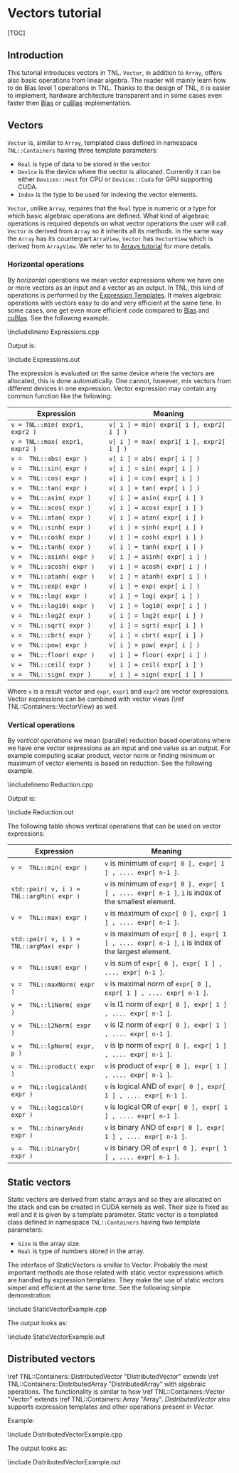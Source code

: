 # Vectors tutorial

[TOC]

## Introduction

This tutorial introduces vectors in TNL. `Vector`, in addition to `Array`, offers also basic operations from linear algebra. The reader will mainly learn how to do Blas level 1 operations in TNL. Thanks to the design of TNL, it is easier to implement, hardware architecture transparent and in some cases even faster then [Blas](https://en.wikipedia.org/wiki/Basic_Linear_Algebra_Subprograms) or [cuBlas](https://developer.nvidia.com/cublas) implementation.

## Vectors

`Vector` is, similar to `Array`, templated class defined in namespace `TNL::Containers` having three template parameters:

* `Real` is type of data to be stored in the vector
* `Device` is the device where the vector is allocated. Currently it can be either `Devices::Host` for CPU or `Devices::Cuda` for GPU supporting CUDA.
* `Index` is the type to be used for indexing the vector elements.

`Vector`, unlike `Array`, requires that the `Real` type is numeric or a type for which basic algebraic operations are defined. What kind of algebraic operations is required depends on what vector operations the user will call. `Vector` is derived from `Array` so it inherits all its methods. In the same way the `Array` has its counterpart `ArraView`, `Vector` has `VectorView` which is derived from `ArrayView`. We refer to to [Arrays tutorial](../Arrays/tutorial_Arrays.md) for more details.

### Horizontal operations

By *horizontal* operations we mean vector expressions where we have one or more vectors as an input and a vector as an output. In TNL, this kind of operations is performed by the [Expression Templates](https://en.wikipedia.org/wiki/Expression_templates). It makes algebraic operations with vectors easy to do and very efficient at the same time. In some cases, one get even more efficient code compared to [Blas](https://en.wikipedia.org/wiki/Basic_Linear_Algebra_Subprograms) and [cuBlas](https://developer.nvidia.com/cublas). See the following example.

\includelineno Expressions.cpp

Output is:

\include Expressions.out

The expression is evaluated on the same device where the vectors are allocated, this is done automatically. One cannot, however, mix vectors from different devices in one expression. Vector expression may contain any common function like the following:

| Expression                     | Meaning                                                     |
|--------------------------------|-------------------------------------------------------------|
| `v = TNL::min( expr1, expr2 )` |  `v[ i ] = min( expr1[ i ], expr2[ i ] )`                   |
| `v = TNL::max( expr1, expr2 )` |  `v[ i ] = max( expr1[ i ], expr2[ i ] )`                   |
| `v =  TNL::abs( expr )`        |  `v[ i ] = abs( expr[ i ] )`                                |
| `v =  TNL::sin( expr )`        |  `v[ i ] = sin( expr[ i ] )`                                |
| `v =  TNL::cos( expr )`        |  `v[ i ] = cos( expr[ i ] )`                                |
| `v =  TNL::tan( expr )`        |  `v[ i ] = tan( expr[ i ] )`                                |
| `v =  TNL::asin( expr )`       |  `v[ i ] = asin( expr[ i ] )`                               |
| `v =  TNL::acos( expr )`       |  `v[ i ] = acos( expr[ i ] )`                               |
| `v =  TNL::atan( expr )`       |  `v[ i ] = atan( expr[ i ] )`                               |
| `v =  TNL::sinh( expr )`       |  `v[ i ] = sinh( expr[ i ] )`                               |
| `v =  TNL::cosh( expr )`       |  `v[ i ] = cosh( expr[ i ] )`                               |
| `v =  TNL::tanh( expr )`       |  `v[ i ] = tanh( expr[ i ] )`                               |
| `v =  TNL::asinh( expr )`      |  `v[ i ] = asinh( expr[ i ] )`                              |
| `v =  TNL::acosh( expr )`      |  `v[ i ] = acosh( expr[ i ] )`                              |
| `v =  TNL::atanh( expr )`      |  `v[ i ] = atanh( expr[ i ] )`                              |
| `v =  TNL::exp( expr )`        |  `v[ i ] = exp( expr[ i ] )`                                |
| `v =  TNL::log( expr )`        |  `v[ i ] = log( expr[ i ] )`                                |
| `v =  TNL::log10( expr )`      |  `v[ i ] = log10( expr[ i ] )`                              |
| `v =  TNL::log2( expr )`       |  `v[ i ] = log2( expr[ i ] )`                               |
| `v =  TNL::sqrt( expr )`       |  `v[ i ] = sqrt( expr[ i ] )`                               |
| `v =  TNL::cbrt( expr )`       |  `v[ i ] = cbrt( expr[ i ] )`                               |
| `v =  TNL::pow( expr )`        |  `v[ i ] = pow( expr[ i ] )`                                |
| `v =  TNL::floor( expr )`      |  `v[ i ] = floor( expr[ i ] )`                              |
| `v =  TNL::ceil( expr )`       |  `v[ i ] = ceil( expr[ i ] )`                               |
| `v =  TNL::sign( expr )`       |  `v[ i ] = sign( expr[ i ] )`                               |

Where `v` is a result vector and `expr`, `expr1` and `expr2` are vector expressions. Vector expressions can be combined with vector views (\ref TNL::Containers::VectorView) as well.

### Vertical operations

By *vertical operations* we mean (parallel) reduction based operations where we have one vector expressions as an input and one value as an output. For example computing scalar product, vector norm or finding minimum or maximum of vector elements is based on reduction. See the following example.

\includelineno Reduction.cpp

Output is:

\include Reduction.out

The following table shows vertical operations that can be used on vector expressions:

| Expression                                   | Meaning                                                                                            |
|----------------------------------------------|----------------------------------------------------------------------------------------------------|
| `v =  TNL::min( expr )`                      | `v` is minimum of `expr[ 0 ], expr[ 1 ] , .... expr[ n-1 ]`.                                       |
| `std::pair( v, i ) =  TNL::argMin( expr )`   | `v` is minimum of `expr[ 0 ], expr[ 1 ] , .... expr[ n-1 ]`, `i` is index of the smallest element. |
| `v =  TNL::max( expr )`                      | `v` is maximum of `expr[ 0 ], expr[ 1 ] , .... expr[ n-1 ]`.                                       |
| `std::pair( v, i ) =  TNL::argMax( expr )`   | `v` is maximum of `expr[ 0 ], expr[ 1 ] , .... expr[ n-1 ]`, `i` is index of the largest element.  |
| `v =  TNL::sum( expr )`                      | `v` is sum of  `expr[ 0 ], expr[ 1 ] , .... expr[ n-1 ]`.                                          |
| `v =  TNL::maxNorm( expr )`                  | `v` is maximal norm of  `expr[ 0 ], expr[ 1 ] , .... expr[ n-1 ]`.                                 |
| `v =  TNL::l1Norm( expr )`                   | `v` is l1 norm of  `expr[ 0 ], expr[ 1 ] , .... expr[ n-1 ]`.                                      |
| `v =  TNL::l2Norm( expr )`                   | `v` is l2 norm of  `expr[ 0 ], expr[ 1 ] , .... expr[ n-1 ]`.                                      |
| `v =  TNL::lpNorm( expr, p )`                | `v` is lp norm of  `expr[ 0 ], expr[ 1 ] , .... expr[ n-1 ]`.                                      |
| `v =  TNL::product( expr )`                  | `v` is product of  `expr[ 0 ], expr[ 1 ] , .... expr[ n-1 ]`.                                      |
| `v =  TNL::logicalAnd( expr )`               | `v` is logical AND of  `expr[ 0 ], expr[ 1 ] , .... expr[ n-1 ]`.                                  |
| `v =  TNL::logicalOr( expr )`                | `v` is logical OR of  `expr[ 0 ], expr[ 1 ] , .... expr[ n-1 ]`.                                   |
| `v =  TNL::binaryAnd( expr )`                | `v` is binary AND of  `expr[ 0 ], expr[ 1 ] , .... expr[ n-1 ]`.                                   |
| `v =  TNL::binaryOr( expr )`                 | `v` is binary OR of  `expr[ 0 ], expr[ 1 ] , .... expr[ n-1 ]`.                                    |

## Static vectors

Static vectors are derived from static arrays and so they are allocated on the stack and can be created in CUDA kernels as well. Their size is fixed as well and it is given by a template parameter. Static vector is a templated class defined in namespace `TNL::Containers` having two template parameters:

* `Size` is the array size.
* `Real` is type of numbers stored in the array.

The interface of StaticVectors is smillar to Vector. Probably the most important methods are those related with static vector expressions which are handled by expression templates. They make the use of static vectors simpel and efficient at the same time. See the following simple demonstration:

\include StaticVectorExample.cpp

The output looks as:

\include StaticVectorExample.out

## Distributed vectors

\ref TNL::Containers::DistributedVector "DistributedVector" extends \ref TNL::Containers::DistributedArray "DistributedArray" with algebraic operations.
The functionality is similar to how \ref TNL::Containers::Vector "Vector" extends \ref TNL::Containers::Array "Array".
_DistributedVector_ also supports expression templates and other operations present in _Vector_.

Example:

\include DistributedVectorExample.cpp

The output looks as:

\include DistributedVectorExample.out

